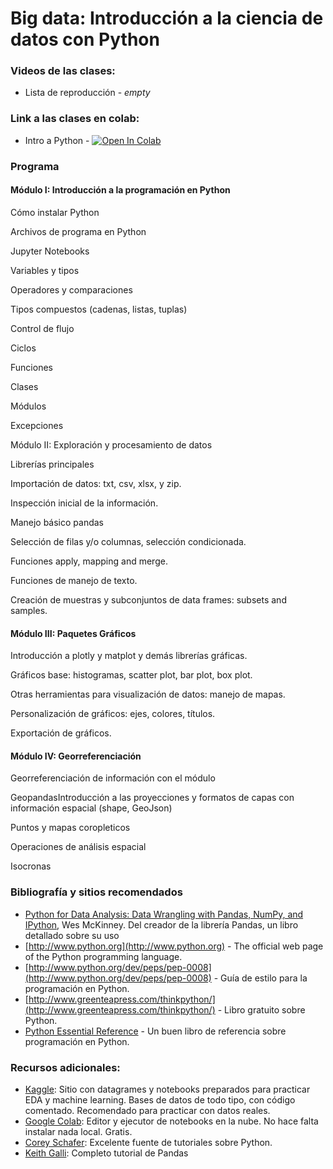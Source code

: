 # Big data: Introducción a la ciencia de datos con Python

### Videos de las clases:

- Lista de reproducción - _empty_

### Link a las clases en colab:

- Intro a Python - [![Open In Colab](https://colab.research.google.com/assets/colab-badge.svg)](https://colab.research.google.com/github/matog/Flacso_ciencia_de_datos_python_2022/blob/main/Clase1/0%20-%20Introduccion%20a%20Python.ipynb)

### Programa

#### Módulo I: Introducción a la programación en Python
Cómo instalar Python

Archivos de programa en Python

Jupyter Notebooks

Variables y tipos

Operadores y comparaciones

Tipos compuestos (cadenas, listas, tuplas)

Control de flujo

Ciclos

Funciones

Clases

Módulos

Excepciones

Módulo II: Exploración y procesamiento de datos

Librerías principales

Importación de datos: txt, csv, xlsx, y zip.

Inspección inicial de la información.

Manejo básico pandas

Selección de filas y/o columnas, selección condicionada.

Funciones apply, mapping and merge.

Funciones de manejo de texto.

Creación de muestras y subconjuntos de data frames: subsets and 
samples.

#### Módulo III: Paquetes Gráficos
Introducción a plotly y matplot y demás librerías gráficas.

Gráficos base: histogramas, scatter plot, bar plot, box plot.

Otras herramientas para visualización de datos: manejo de mapas.

Personalización de gráficos: ejes, colores, títulos.

Exportación de gráficos.

#### Módulo IV: Georreferenciación
Georreferenciación de información con el módulo 

GeopandasIntroducción a las proyecciones y formatos de capas con 
información espacial (shape, GeoJson)

Puntos y mapas coropleticos

Operaciones de análisis espacial

Isocronas

### Bibliografía y sitios recomendados

- [Python for Data Analysis: Data Wrangling with Pandas, NumPy, and IPython](https://wesmckinney.com/book/), Wes McKinney. Del creador de la librería Pandas, un libro detallado sobre su uso
- [http://www.python.org](http://www.python.org) - The official web page of the Python programming language.
- [http://www.python.org/dev/peps/pep-0008](http://www.python.org/dev/peps/pep-0008) - Guía de estilo para la programación en Python. 
- [http://www.greenteapress.com/thinkpython/](http://www.greenteapress.com/thinkpython/) - Libro gratuito sobre Python.
- [Python Essential Reference](http://www.amazon.com/Python-Essential-Reference-4th-Edition/dp/0672329786) - Un buen libro de referencia sobre programación en Python.

### Recursos adicionales:

- [Kaggle](https://www.kaggle.com/):  Sitio con datagrames y notebooks preparados para practicar EDA y machine learning. Bases de datos de todo tipo, con código comentado. Recomendado para practicar con datos reales.
- [Google Colab](https://colab.research.google.com): Editor y ejecutor de notebooks en la nube. No hace falta instalar nada local. Gratis.
- [Corey Schafer](https://www.youtube.com/c/Coreyms/playlists): Excelente fuente de tutoriales sobre Python.
- [Keith Galli](https://www.youtube.com/watch?v=vmEHCJofslg&t=13s): Completo tutorial de Pandas

